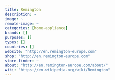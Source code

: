 ```yaml
---
title: Remington
description: ~
image: ~
remote-image: ~
categories: [home-appliance]
brands: []
purposes: []
types: []
countries: []
website: "http://en.remington-europe.com"
shop: "http://en.remington-europe.com"
store-finder: ~
about: "http://en.remington-europe.com/about/"
wiki: "https://en.wikipedia.org/wiki/Remington"
---
```

